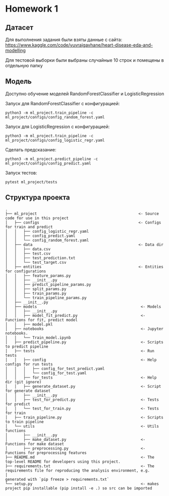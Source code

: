 # Homework 1

## Датасет
Для выполнения задания были взяты данные с сайта: https://www.kaggle.com/code/yuvrajgavhane/heart-disease-eda-and-modelling

Для тестовой выборки были выбраны случайные 10 строк и помещены в отдельную папку

## Модель
Доступно обучение моделей RandomForestClassifier и LogisticRegression

Запуск для RandomForestClassifier с конфигурацией:
~~~
python3 -m ml_project.train_pipeline -c ml_project/configs/config_random_forest.yaml
~~~

Запуск для LogisticRegression с конфигурацией:
~~~
python3 -m ml_project.train_pipeline -c ml_project/configs/config_logistic_regr.yaml
~~~

Сделать предсказание:
~~~
python3 -m ml_project.predict_pipeline -c ml_project/configs/config_predict.yaml
~~~

Запуск тестов:
~~~
pytest ml_project/tests
~~~

## Структура проекта

	.
	├── ml_project                                             <- Source code for use in this project
	│   ├── configs                                            <- Configs for train and predict
	│   │   ├── config_logistic_regr.yaml
	│   │   ├── config_predict.yaml
	│   │   └── config_random_forest.yaml
	│   ├── data                                               <- Data dir
	│   │   ├── data.csv
	│   │   ├── test.csv
	│   │   ├── test_prediction.txt
	│   │   └── test_target.csv
	│   ├── entities                                           <- Entities for configurations
	│   │   ├── feature_params.py
	│   │   ├── __init__.py
	│   │   ├── predict_pipeline_params.py
	│   │   ├── split_params.py
	│   │   ├── train_params.py
	│   │   └── train_pipeline_params.py
	│   ├── __init__.py
	│   ├── models                                              <- Models
	│   │   ├── __init__.py
	│   │   ├── model_fit_predict.py                            <- Functions for fit, predict model
	│   │   ├── model.pkl
	│   ├── notebooks                                           <- Jupyter notebooks.
	│   │   └── Train_model.ipynb
	│   ├── predict_pipeline.py                                 <- Scripts to predict pipeline
	│   ├── tests                                               <- Run tests
	│   │   ├── config                                          <- Help configs for run tests
	│   │   │   ├── config_for_test_predict.yaml
	│   │   │   └── config_for_test.yaml
	│   │   ├── for_tests                                       <- Help dir (git ignore)
	│   │   ├── generate_dataset.py                             <- Script for generate dataset
	│   │   ├── __init__.py
	│   │   ├── test_for_predict.py                             <- Tests for predict
	│   │   └── test_for_train.py                               <- Tests for train
	│   ├── train_pipeline.py                                   <- Scripts to train pipeline
	│   └── utils                                               <- Utils functions
	│       ├── __init__.py
	│       ├── make_dataset.py                                 <- Functions for make dataset
	│       ├── preprocessing.py                                <- Functions for preprocessing features
	├── README.md                                               <- The top-level README for developers using this project.
	├── requirements.txt                                        <- The requirements file for reproducing the analysis environment, e.g.
	│                                                              generated with `pip freeze > requirements.txt`
	└── setup.py                                                <- makes project pip installable (pip install -e .) so src can be imported
